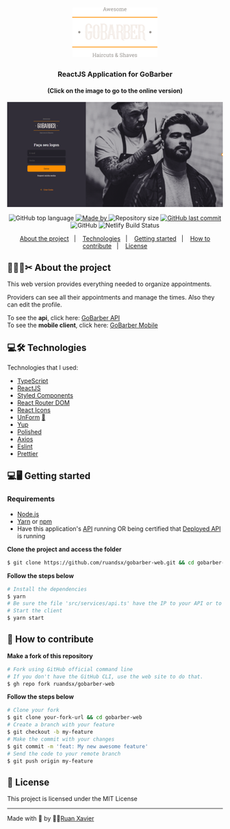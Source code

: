 <h1 align="center">
  <img alt="Logo" src="./src/assets/logo.svg" width="200px">
</h1>

<h3 align="center">
  ReactJS Application for GoBarber
</h3>
<h4 align="center">
  (Click on the image to go to the online version)
</h4>

[![GoBarber](assets/gobarber-web_banner.png)](https://gobarberapp.rxsoftwares.com/)

<p align="center">
  <img alt="GitHub top language" src="https://img.shields.io/github/languages/top/ruandsx/gobarber-web?color=%23FF9000">

  <a href="https://www.linkedin.com/in/ruan-xavier/" target="_blank" rel="noopener noreferrer">
    <img alt="Made by" src="https://img.shields.io/badge/made%20by-ruan%20xavier-%23FF9000">
  </a>

  <img alt="Repository size" src="https://img.shields.io/github/repo-size/ruandsx/gobarber-web?color=%23FF9000">

  <a href="https://github.com/ruandsx/gobarber-web/commits/master">
    <img alt="GitHub last commit" src="https://img.shields.io/github/last-commit/ruandsx/gobarber-web?color=%23FF9000">
  </a>

  <img alt="GitHub" src="https://img.shields.io/github/license/ruandsx/gobarber-web?color=%23FF9000">

  <img alt="Netlify Build Status" src="https://api.netlify.com/api/v1/badges/b574dc4b-4e86-4e10-8ce8-24c7340375eb/deploy-status">
</p>

<p align="center">
  <a href="#%EF%B8%8F-about-the-project">About the project</a>&nbsp;&nbsp;&nbsp;|&nbsp;&nbsp;&nbsp;
  <a href="#-technologies">Technologies</a>&nbsp;&nbsp;&nbsp;|&nbsp;&nbsp;&nbsp;
  <a href="#-getting-started">Getting started</a>&nbsp;&nbsp;&nbsp;|&nbsp;&nbsp;&nbsp;
  <a href="#-how-to-contribute">How to contribute</a>&nbsp;&nbsp;&nbsp;|&nbsp;&nbsp;&nbsp;
  <a href="#-license">License</a>
</p>

## 💇🏻‍♂✂ About the project

This web version provides everything needed to organize appointments.

Providers can see all their appointments and manage the times.
Also they can edit the profile.

To see the **api**, click here: [GoBarber API](https://github.com/ruandsx/gobarber-backend)<br />
To see the **mobile client**, click here: [GoBarber Mobile](https://github.com/ruandsx/gobarber-app)

## 💻🛠 Technologies


Technologies that I used:
- [TypeScript](https://www.typescriptlang.org/)
- [ReactJS](https://reactjs.org/)
- [Styled Components](https://styled-components.com/)
- [React Router DOM](https://reacttraining.com/react-router/)
- [React Icons](https://react-icons.netlify.com/#/)
- [UnForm](https://unform.dev/) [💜](https://rocketseat.com.br/)
- [Yup](https://github.com/jquense/yup)
- [Polished](https://github.com/styled-components/polished)
- [Axios](https://github.com/axios/axios)
- [Eslint](https://eslint.org/)
- [Prettier](https://prettier.io/)

## 💻🖥 Getting started


### Requirements

- [Node.js](https://nodejs.org/en/)
- [Yarn](https://classic.yarnpkg.com/) or [npm](https://www.npmjs.com/)
- Have this application's [API](https://github.com/ruandsx/gobarber-backend) running OR being certified that [Deployed API](https://gobarber.rxsoftwares.com) is running

**Clone the project and access the folder**

```bash
$ git clone https://github.com/ruandsx/gobarber-web.git && cd gobarber-web
```
**Follow the steps below**

```bash
# Install the dependencies
$ yarn
# Be sure the file 'src/services/api.ts' have the IP to your API or to the online version (https://gobarber.rxsoftwares.com)
# Start the client
$ yarn start
```





## 🤔 How to contribute

**Make a fork of this repository**

```bash
# Fork using GitHub official command line
# If you don't have the GitHub CLI, use the web site to do that.
$ gh repo fork ruandsx/gobarber-web
```

**Follow the steps below**

```bash
# Clone your fork
$ git clone your-fork-url && cd gobarber-web
# Create a branch with your feature
$ git checkout -b my-feature
# Make the commit with your changes
$ git commit -m 'feat: My new awesome feature'
# Send the code to your remote branch
$ git push origin my-feature
```

## 📝 License

This project is licensed under the MIT License

---

Made with 💛 by 👨‍💻[Ruan Xavier](https://www.linkedin.com/in/ruan-xavier/)
